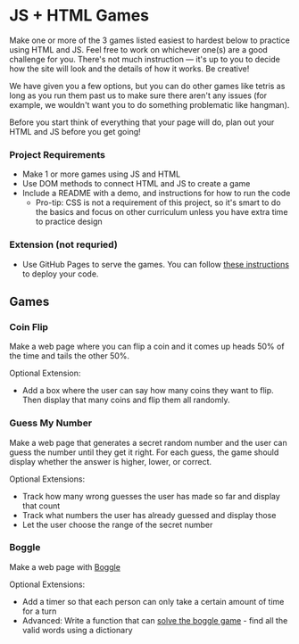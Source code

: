 # JS + HTML Games

Make one or more of the 3 games listed easiest to hardest below to practice using HTML and JS. Feel free to work on whichever one(s) are a good challenge for you. There's not much instruction — it's up to you to decide how the site will look and the details of how it works. Be creative!

We have given you a few options, but you can do other games like tetris as long as you run them past us to make sure there aren't any issues (for example, we wouldn't want you to do something problematic like hangman). 

Before you start think of everything that your page will do, plan out your HTML and JS before you get going!

### Project Requirements

- Make 1 or more games using JS and HTML
- Use DOM methods to connect HTML and JS to create a game
- Include a README with a demo, and instructions for how to run the code
  - Pro-tip: CSS is not a requirement of this project, so it's smart to do the basics and focus on other curriculum unless you have extra time to practice design

### Extension (not requried)

- Use GitHub Pages to serve the games. You can follow [these instructions](https://www.codecademy.com/articles/f1-u3-github-pages) to deploy your code.

## Games

### Coin Flip

Make a web page where you can flip a coin and it comes up heads 50% of the time and tails the other 50%.

Optional Extension:

- Add a box where the user can say how many coins they want to flip. Then display that many coins and flip them all randomly.

### Guess My Number

Make a web page that generates a secret random number and the user can guess the number until they get it right.
For each guess, the game should display whether the answer is higher, lower, or correct.

Optional Extensions:

- Track how many wrong guesses the user has made so far and display that count
- Track what numbers the user has already guessed and display those
- Let the user choose the range of the secret number

### Boggle

Make a web page with [Boggle](https://coursera.cs.princeton.edu/algs4/assignments/boggle/specification.php)

Optional Extensions:

- Add a timer so that each person can only take a certain amount of time for a turn
- Advanced: Write a function that can [solve the boggle game](https://www.codewars.com/kata/boggle-solver/javascript) - find all the valid words using a dictionary
